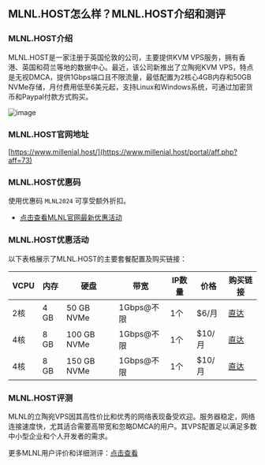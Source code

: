 ## MLNL.HOST怎么样？MLNL.HOST介绍和测评

### MLNL.HOST介绍
MLNL.HOST是一家注册于英国伦敦的公司，主要提供KVM VPS服务，拥有香港、英国和荷兰等地的数据中心。最近，该公司新推出了立陶宛KVM VPS，特点是无视DMCA，提供1Gbps端口且不限流量，最低配置为2核心4GB内存和50GB NVMe存储，月付费用低至6美元起，支持Linux和Windows系统，可通过加密货币和Paypal付款方式购买。

![image](https://github.com/levineoexto/MLNL/assets/169512849/18598d3f-e3a1-4a17-83ec-95aa5ccecb87)

### MLNL.HOST官网地址
[https://www.millenial.host/](https://www.millenial.host/portal/aff.php?aff=73)

### MLNL.HOST优惠码
使用优惠码 `MLNL2024` 可享受额外折扣。

- [点击查看MLNL官网最新优惠活动](https://www.millenial.host/portal/aff.php?aff=73)

### MLNL.HOST优惠活动
以下表格展示了MLNL.HOST的主要套餐配置及购买链接：

| VCPU | 内存  | 硬盘       | 带宽        | IP数量 | 价格   | 购买链接 |
|------|-------|------------|-------------|-------|--------|----------|
| 2核  | 4 GB  | 50 GB NVMe | 1Gbps@不限   | 1个   | $6/月  | [直达](https://www.millenial.host/portal/aff.php?aff=73) |
| 4核  | 8 GB  | 100 GB NVMe| 1Gbps@不限   | 1个   | $10/月 | [直达](https://www.millenial.host/portal/aff.php?aff=73) |
| 4核  | 8 GB  | 150 GB NVMe| 1Gbps@不限   | 1个   | $10/月 | [直达](https://www.millenial.host/portal/aff.php?aff=73) |

### MLNL.HOST评测
MLNL的立陶宛VPS因其高性价比和优秀的网络表现备受欢迎。服务器稳定，网络连接速度快，尤其适合需要高带宽和忽略DMCA的用户。其VPS配置足以满足多数中小型企业和个人开发者的需求。

更多MLNL用户评价和详细测评：[点击查看](https://www.millenial.host/portal/aff.php?aff=73)
